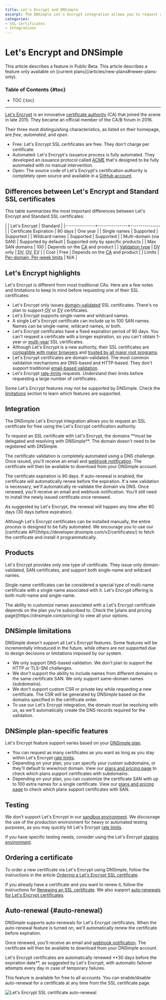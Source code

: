 ```yaml
---
title: Let's Encrypt and DNSimple
excerpt: The DNSimple Let's Encrypt integration allows you to request an SSL certificate for free using the Let's Encrypt certification authority.
categories:
- SSL Certificates
- Integrations
---
```


# Let's Encrypt and DNSimple

<info>
This article describes a feature in Public Beta.
</info>

<info>
This article describes a feature only available on [current plans](/articles/new-plans#newer-plans-only).
</info>

### Table of Contents {#toc}

* TOC
{:toc}

---

[Let's Encrypt](https://letsencrypt.org/) is an innovative [certificate authority](/articles/what-is-certificate-authority) (CA) that joined the scene in late 2015. They became an official member of the CA/B forum in 2016.

Their three most distinguishing characteristics, as listed on their homepage, are _free_, _automated_, and _open_.

- Free: Let's Encrypt SSL certificates are free. They don't charge per certificate.
- Automated: Let's Encrypt's issuance process is fully automated. They developed an issuance protocol called [ACME](https://letsencrypt.org/docs/acme-protocol-updates/) that's designed to be fully automated with no manual intervention.
- Open: The source code of Let's Encrypt's certification authority is completely open source and available in a [GitHub account](https://github.com/letsencrypt). 

## Differences between Let's Encrypt and Standard SSL certificates

This table summarizes the most important differences between Let's Encrypt and Standard SSL certificates:

|               | Let's Encrypt | Standard      |
|---------------+---------------+---------------|
| Certificate Expiration | 90 days | One year |
| Single names | Supported | Supported |
| Wildcard names | Supported | Supported |
| Multi-domain (via SAN) | Supported by default | Supported only by specific products |
| Max SAN domains | 100 | Depends on the [CA](/articles/what-is-certificate-authority) and product |
| [Validation type](/articles/ssl-certificates-types/#ssl-certificates-by-validation-level) | <acronym title="Domain Validated">DV</acronym> only | <acronym title="Domain Validated">DV</acronym>, <acronym title="Organization Validated (not supported by DNSimple)">OV</acronym>, <acronym title="Extended Validation (not supported by DNSimple)">EV</acronym> |
| Cost | Free | Depends on the [CA](/articles/what-is-certificate-authority) and product |
| Limits | [Per-domain, Per-week limits](https://letsencrypt.org/docs/rate-limits/) | N/A |


## Let's Encrypt highlights

Let's Encrypt is different from most traditional CAs. Here are a few notes and limitations to keep in mind before requesting one of their SSL certificates:

- Let's Encrypt only issues [domain-validated](/articles/ssl-certificates-types/) SSL certificates. There's no plan to support <acronym title="Organization Validated">OV</acronym> or <acronym title="Extended Validation">EV</acronym> certificates.
- Let's Encrypt supports single-name and wildcard names.
- A single Let's Encrypt certificate can include up to 100 SAN names. Names can be single-name, wildcard names, or both.
- Let's Encrypt certificates have a fixed expiration period of 90 days. You can't request a certificate with a longer expiration, so you can't obtain 1-year or [multi-year](/articles/can-multi-year-ssl-certificates) SSL certificates.
- Although Let's Encrypt is a new authority, their SSL certificates are [compatible with major browsers](https://letsencrypt.org/docs/certificate-compatibility/) and [trusted by all major root programs](https://letsencrypt.org/2018/08/06/trusted-by-all-major-root-programs.html).
- Let's Encrypt certificates are domain-validated. The most common validation mechanisms are DNS-based and HTTP-based. They don't support traditional [email-based validation](/articles/ssl-certificates-email-validation).
- Let's Encrypt [rate-limits](https://letsencrypt.org/docs/rate-limits/) requests. Understand their limits before requesting a large number of certificates.

Some Let's Encrypt features may not be supported by DNSimple. Check the [limitations](/articles/letsencrypt/#limitations) section to learn which features are supported.

## Integration

The DNSimple Let's Encrypt integration allows you to request an SSL certificate for free using the Let's Encrypt certification authority.

<note>
To request an SSL certificate with Let's Encrypt, the domains **must be delegated and resolving with DNSimple**. The domain doesn't need to be registered with DNSimple.
</note>

The certificate validation is completely automated using a DNS challenge. Once issued, you'll receive an email and [webhook notification](https://developer.dnsimple.com/v2/webhooks/). The certificate will then be available to download from your DNSimple account.

The certificate expiration is 90 days. If auto-renewal is enabled, the certificate will automatically renew before the expiration. If a new validation is necessary, we'll automatically re-validate the domain via DNS. Once renewed, you'll receive an email and webhook notification. You'll still need to install the newly issued certificate once renewed.

As suggested by Let's Encrypt, the renewal will happen any time after 60 days (30 days before expiration).

<tip>
Although Let's Encrypt certificates can be installed manually, the entire process is designed to be fully automated. We encourage you to use our [certificate API](https://developer.dnsimple.com/v2/certificates/) to fetch the certificate and install it programmatically.
</tip>


## Products

Let's Encrypt provides only one type of certificate. They issue only domain-validated, SAN certificates, and support both single-name and wildcard names.

Single-name certificates can be considered a special type of multi-name certificate with a single name associated with it.  Let's Encrypt offering is both multi-name and single-name.

<info>
The ability to customize names associated with a Let's Encrypt certificate depends on the plan you're subscribed to. Check the [plans and pricing page](https://dnsimple.com/pricing) to view all your options.
</info>


## DNSimple limitations

DNSimple doesn't support all Let's Encrypt features. Some features will be incrementally introduced in the future, while others are not supported due to design decisions or limitations imposed by our system.

- We only support DNS-based validation. We don't plan to support the HTTP or TLS-SNI challenges.
- We don't support the ability to include names from different domains in the same certificate SAN. We only support same-domain names (subdomains).
- We don't support custom CSR or private key while requesting a new certificate. The CSR will be generated by DNSimple based on the domains specified in the certificate order.
- To use our Let's Encrypt integration, the domain must be resolving with us, as we'll automatically create the DNS records required for the validation.


## DNSimple plan-specific features

Let's Encrypt feature support varies based on your [DNSimple plan](https://dnsimple.com/pricing).

- You can request as many certificates as you want as long as you stay within Let's Encrypt [rate limits](https://letsencrypt.org/docs/rate-limits/).
- Depending on your plan, you can specify your custom subdomains, or they'll default to www/root domain. View our [plans and pricing page](https://dnsimple.com/pricing) to check which plans support certificates with subdomains.
- Depending on your plan, you can customize the certificate SAN with up to 100 extra names for a single certificate. View our [plans and pricing page](https://dnsimple.com/pricing) to check which plans support certificates with SAN.
 

## Testing

We don't support Let's Encrypt in our [sandbox environment](/articles/sandbox). We discourage the use of the production environment for heavy or automated testing purposes, as you may quickly hit Let's Encrypt [rate limits](https://letsencrypt.org/docs/rate-limits/).

If you have specific testing needs, consider using the Let's Encrypt [staging environment](https://letsencrypt.org/docs/staging-environment/).


## Ordering a certificate

To order a new certificate via Let's Encrypt using DNSimple, follow the instructions in the article [Ordering a Let's Encrypt SSL certificate](/articles/ordering-lets-encrypt-certificate).

If you already have a certificate and you want to renew it, follow the instructions for [Renewing an SSL certificate](/articles/renewing-ssl-certificate/). We also support [auto-renewals for Let's Encrypt certificates](#auto-renewal).


## Auto-renewal {#auto-renewal}

DNSimple supports auto-renewals for Let's Encrypt certificates. When the auto-renewal feature is turned on, we'll automatically renew the certificate before expiration.

Once renewed, you'll receive an email and [webhook notification](https://developer.dnsimple.com/v2/webhooks/). The certificate will then be available to download from your DNSimple account.

<info>
Let's Encrypt certificates are automatically renewed **30 days before the expiration date**, as suggested by Let's Encrypt, with automatic failover attempts every day in case of temporary failures.
</info>

This feature is available for free to all accounts. You can enable/disable auto-renewal for a certificate at any time from the SSL certificate page.

![Let's Encrypt SSL certificate auto-renewal](/files/certificate-letsencrypt-auto-renewal.png)
